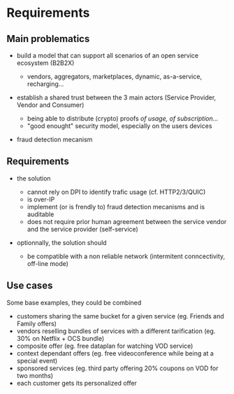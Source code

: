 # Requirements

## Main problematics

- build a model that can support all scenarios of an open service ecosystem (B2B2X)
    - vendors, aggregators, marketplaces, dynamic, as-a-service, recharging...

- establish a shared trust between the 3 main actors (Service Provider, Vendor and Consumer)
    - being able to distribute (crypto) proofs _of usage, of subscription..._
    - "good enought" security model, especially on the users devices

- fraud detection mecanism

## Requirements

- the solution 
    - cannot rely on DPI to identify trafic usage (cf. HTTP2/3/QUIC)
    - is over-IP
    - implement (or is frendly to) fraud detection mecanisms and is auditable
    - does not require prior human agreement between the service vendor and the service provider (self-service)

- optionnally, the solution should
    - be compatible with a non reliable network (intermitent conncectivity, off-line mode)

## Use cases

Some base examples, they could be combined
- customers sharing the same bucket for a given service (eg. Friends and Family offers)
- vendors reselling bundles of services with a different tarification (eg. 30% on Netflix + OCS bundle)
- composite offer (eg. free dataplan for watching VOD service)
- context dependant offers (eg. free videoconference while being at a special event)
- sponsored services (eg. third party offering 20% coupons on VOD for two months)
- each customer gets its personalized offer

